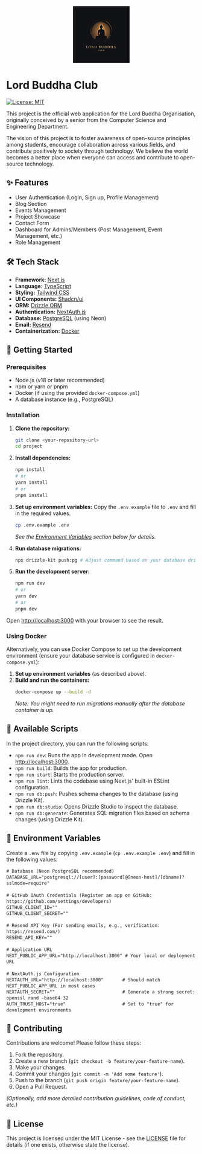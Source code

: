 <div align="center">
  <img src="public/lb.jpeg" alt="Lord Buddha Club Logo" width="150"/>
</div>

# Lord Buddha Club

[![License: MIT](https://img.shields.io/badge/License-MIT-yellow.svg)](https://opensource.org/licenses/MIT)

This project is the official web application for the Lord Buddha Organisation, originally conceived by a senior from the Computer Science and Engineering Department.

The vision of this project is to foster awareness of open-source principles among students, encourage collaboration across various fields, and contribute positively to society through technology. We believe the world becomes a better place when everyone can access and contribute to open-source technology.

## ✨ Features

*   User Authentication (Login, Sign up, Profile Management)
*   Blog Section
*   Events Management
*   Project Showcase
*   Contact Form
*   Dashboard for Admins/Members (Post Management, Event Management, etc.)
*   Role Management

## 🛠️ Tech Stack

*   **Framework:** [Next.js](https://nextjs.org/)
*   **Language:** [TypeScript](https://www.typescriptlang.org/)
*   **Styling:** [Tailwind CSS](https://tailwindcss.com/)
*   **UI Components:** [Shadcn/ui](https://ui.shadcn.com/)
*   **ORM:** [Drizzle ORM](https://orm.drizzle.team/)
*   **Authentication:** [NextAuth.js](https://next-auth.js.org/)
*   **Database:** [PostgreSQL](https://www.postgresql.org/) (using Neon)
*   **Email:** [Resend](https://resend.com/)
*   **Containerization:** [Docker](https://www.docker.com/)

## 🚀 Getting Started

### Prerequisites

*   Node.js (v18 or later recommended)
*   npm or yarn or pnpm
*   Docker (if using the provided `docker-compose.yml`)
*   A database instance (e.g., PostgreSQL)

### Installation

1.  **Clone the repository:**
    ```bash
    git clone <your-repository-url>
    cd project
    ```

2.  **Install dependencies:**
    ```bash
    npm install
    # or
    yarn install
    # or
    pnpm install
    ```

3.  **Set up environment variables:**
    Copy the `.env.example` file to `.env` and fill in the required values.
    ```bash
    cp .env.example .env
    ```
    *See the [Environment Variables](#-environment-variables) section below for details.*

4.  **Run database migrations:**
    ```bash
    npx drizzle-kit push:pg # Adjust command based on your database driver
    ```

5.  **Run the development server:**
    ```bash
    npm run dev
    # or
    yarn dev
    # or
    pnpm dev
    ```

Open [http://localhost:3000](http://localhost:3000) with your browser to see the result.

### Using Docker

Alternatively, you can use Docker Compose to set up the development environment (ensure your database service is configured in `docker-compose.yml`):

1.  **Set up environment variables** (as described above).
2.  **Build and run the containers:**
    ```bash
    docker-compose up --build -d
    ```
    *Note: You might need to run migrations manually after the database container is up.*

## 📜 Available Scripts

In the project directory, you can run the following scripts:

*   `npm run dev`: Runs the app in development mode. Open [http://localhost:3000](http://localhost:3000).
*   `npm run build`: Builds the app for production.
*   `npm run start`: Starts the production server.
*   `npm run lint`: Lints the codebase using Next.js' built-in ESLint configuration.
*   `npm run db:push`: Pushes schema changes to the database (using Drizzle Kit).
*   `npm run db:studio`: Opens Drizzle Studio to inspect the database.
*   `npm run db:generate`: Generates SQL migration files based on schema changes (using Drizzle Kit).

## 🔑 Environment Variables

Create a `.env` file by copying `.env.example` (`cp .env.example .env`) and fill in the following values:

```env
# Database (Neon PostgreSQL recommended)
DATABASE_URL="postgresql://[user]:[password]@[neon-host]/[dbname]?sslmode=require"

# GitHub OAuth Credentials (Register an app on GitHub: https://github.com/settings/developers)
GITHUB_CLIENT_ID=""
GITHUB_CLIENT_SECRET=""

# Resend API Key (For sending emails, e.g., verification: https://resend.com/)
RESEND_API_KEY=""

# Application URL
NEXT_PUBLIC_APP_URL="http://localhost:3000" # Your local or deployment URL

# NextAuth.js Configuration
NEXTAUTH_URL="http://localhost:3000"       # Should match NEXT_PUBLIC_APP_URL in most cases
NEXTAUTH_SECRET=""                         # Generate a strong secret: openssl rand -base64 32
AUTH_TRUST_HOST="true"                     # Set to "true" for development environments
```

## 🤝 Contributing

Contributions are welcome! Please follow these steps:

1.  Fork the repository.
2.  Create a new branch (`git checkout -b feature/your-feature-name`).
3.  Make your changes.
4.  Commit your changes (`git commit -m 'Add some feature'`).
5.  Push to the branch (`git push origin feature/your-feature-name`).
6.  Open a Pull Request.

*(Optionally, add more detailed contribution guidelines, code of conduct, etc.)*

## 📄 License

This project is licensed under the MIT License - see the [LICENSE](LICENSE) file for details (if one exists, otherwise state the license).
